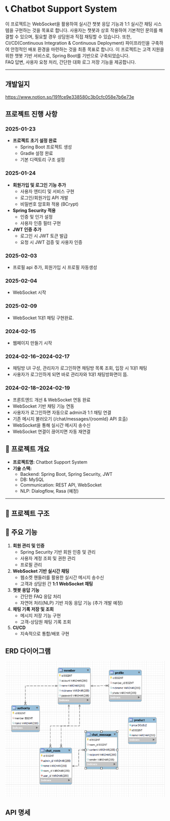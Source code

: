 # 📞 Chatbot Support System
이 프로젝트는 WebSocket을 활용하여 실시간 챗봇 응답 기능과 1:1 실시간 채팅 시스템을 구현하는 것을 목표로 합니다. 
사용자는 챗봇과 상호 작용하여 기본적인 문의를 해결할 수 있으며, 필요할 경우 상담원과 직접 채팅할 수 있습니다. 
또한, CI/CD(Continuous Integration & Continuous Deployment) 파이프라인을 구축하여 안정적인 배포 환경을 마련하는 것을 최종 목표로 합니다.
이 프로젝트는 고객 지원을 위한 챗봇 기반 서비스로, Spring Boot를 기반으로 구축되었습니다.  
FAQ 답변, 사용자 요청 처리, 간단한 대화 로그 저장 기능을 제공합니다.

---
## 개발일지
https://www.notion.so/191fce9e338580c3b0cfc058e7b6e73e
## 프로젝트 진행 사항
### 2025-01-23
- **프로젝트 초기 설정 완료**
    - Spring Boot 프로젝트 생성
    - Gradle 설정 완료
    - 기본 디렉토리 구조 설정

### 2025-01-24
- **회원가입 및 로그인 기능 추가**
    - 사용자 엔티티 및 서비스 구현
    - 로그인/회원가입 API 개발
    - 비밀번호 암호화 적용 (BCrypt)
- **Spring Security 적용**
    - 인증 및 인가 설정
    - 사용자 인증 필터 구현
- **JWT 인증 추가**
    - 로그인 시 JWT 토큰 발급
    - 요청 시 JWT 검증 및 사용자 인증

### 2025-02-03
- 프로필 api 추가, 회원가입 시 프로필 자동생성

### 2025-02-04
- WebSocket 시작

### 2025-02-09
- WebSocket 1대1 채팅 구현완료.

### 2024-02-15
- 웹페이지 만들기 시작

### 2024-02-16~2024-02-17
- 채팅방 UI 구성, 관리자가 로그인하면 채팅방 목록 조회, 입장 시 1대1 채팅
- 사용자가 로그인하게 되면 바로 관리자와 1대1 채팅방화면이 뜸.

### 2024-02-18~2024-02-19
- 프론트엔드 개선 & WebSocket 연동 완료
- WebSocket 기반 채팅 기능 연동
- 사용자가 로그인하면 자동으로 admin과 1:1 채팅 연결
- 기존 메시지 불러오기 (/chat/messages/{roomId} API 호출)
- WebSocket을 통해 실시간 메시지 송수신
- WebSocket 연결이 끊어지면 자동 재연결

## 🚀 프로젝트 개요

- **프로젝트명:** Chatbot Support System
- **기술 스택:**  
  - Backend: Spring Boot, Spring Security, JWT  
  - DB: MySQL  
  - Communication: REST API, WebSocket  
  - NLP: Dialogflow, Rasa (예정)  

---

## 📂 프로젝트 구조

## 🔑 주요 기능
1. **회원 관리 및 인증**
    - Spring Security 기반 회원 인증 및 관리
    - 사용자 계정 조회 및 권한 관리
    - 프로필 관리
2. **WebSocket 기반 실시간 채팅**
    - 웹소켓 핸들러를 활용한 실시간 메시지 송수신
    - 고객과 상담원 간 **1:1 WebSocket 채팅**
3. **챗봇 응답 기능**
    - 간단한 FAQ 응답 처리
    - 자연어 처리(NLP) 기반 자동 응답 기능 (추가 개발 예정)
4. **채팅 기록 저장 및 조회**
    - 메시지 저장 기능 구현
    - 고객-상담원 채팅 기록 조회
5. **CI/CD**
    - 지속적으로 통합/배포 구현

## ERD 다이어그램
![img.png](img.png)

## API 명세

